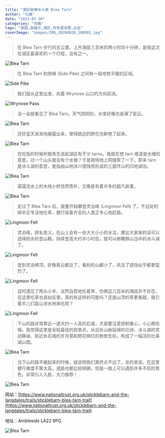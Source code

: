 ```yaml
---
title: "湖区秘境冰斗湖 Blea Tarn"
author: "九姨"
date: "2023-07-30"
categories: "攻略"
tags: "英国,英格兰,湖区,坎布里亚郡,必去"
coverImage: "images/IMG_20200826_180902.jpg"
---
```


>在 Blea Tarn 步行的五公里、上升海拔三百米的两小时四十分钟，是我这次在湖区最喜欢的一个行程，没有之一。

![Blea Tarn](images/bleatarntrail.jpg)

>在 Blea Tarn 和侧峰 (Side Pike) 之间有一段地势平缓的区域。

![Side Pike](images/IMG_20200826_182806.jpg)

>我们就从这里出发，向着 Wrynose 山口的方向前进。

![Wrynose Pass](images/IMG_20200826_154635.jpg)

>没一会就看见了 Blea Tarn。天气阴阴的，水里好像也装满了密云。

![Blea Tarn](images/IMG_20200826_155541.jpg)

>还好蓝天渐渐地展露出来，使得路边的野花也鲜艳了起来。

![Blea Tarn](images/IMG_20200826_160943.jpg)

>在吃饭的时候听服务生说起湖区有不少 tarns，我就在想 tarn 难道是水塘的意思，过一个山头就会有个水塘？于是我特地上网搜索了一下，原来 tarn 是冰斗湖的意思，是指由山地冰川侵蚀而形成的三面环山的凹地湖泊。

![Blea Tarn](images/IMG_20200826_161204.jpg)

>潺潺流水上的木栈小桥恬然质朴，又像是有着许多的超凡故事。

![Blea Tarn](images/IMG_20200826_160814.jpg)

>走过了 Blea Tarn 后，就要开始攀登灵泊峰 (Lingmoor Fell) 了。不远处的绵羊正专注地吃草，健行装备齐全的人类正专心地赶路。

![Lingmoor Fell](images/IMG_20200826_162258.jpg)

>灵泊峰，顾名思义，在山上会有一些大大小小的水洼，建议大家来的话可以选择防水的登山鞋。持续登高大约半小时后，就可以俯瞰群山当中的冰斗湖了。

![Lingmoor Fell](images/IMG_20200826_163536.jpg)

>登到灵泊峰顶，好像离云都近了，看别的山都小了，风没了遮挡似乎都更猛烈了。

![Lingmoor Fell](images/IMG_20200828_165133.jpg)

>这时遇见了两头小羊，淡然自若地吃着草，仿佛这几百米的海拔并不存在，在这里吃草也易如反掌。真的有这样的可能吗？还是山顶的草更香甜，吸引着羊儿们跋山涉水地来吃呢？

![Lingmoor Fell](images/IMG_20200826_171253.jpg)

>下山的路非常靠近一道大约一人高的石墙，大家要注意控制重心，小心擦伤哦。我觉得这里是全程最佳的观景点，从远处山脉延绵的壮阔、冰斗湖的灵动静谧、到近处石墙的岁月感和野花绚烂的勃勃生机，构成了一幅活的壮美湖山图。

![Blea Tarn](images/IMG_20200826_173554.jpg)

>当下山的路平缓起来的时候，就说明我们离终点不远了。总的来说，在这里健行难度不算太高，道路也都比较明确，但是一路上可以遇到许多不同的景色，非常引人入胜，大力推荐！

![Blea Tarn](images/IMG_20200826_180902.jpg)


网站：[https://www.nationaltrust.org.uk/sticklebarn-and-the-langdales/trails/sticklebarn-blea-tarn-trail](https://www.nationaltrust.org.uk/sticklebarn-and-the-langdales/trails/sticklebarn-blea-tarn-trail)

地址：Ambleside LA22 9PG

![Blea Tarn](images/bleatarn.jpg)